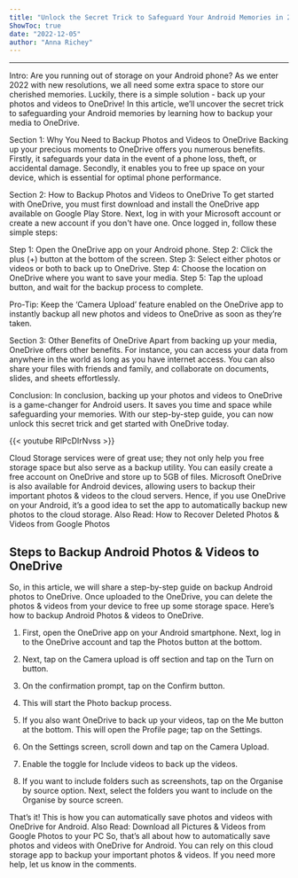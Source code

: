 ```yaml
---
title: "Unlock the Secret Trick to Safeguard Your Android Memories in 2022: Learn How to Backup Photos and Videos to OneDrive Now!"
ShowToc: true 
date: "2022-12-05"
author: "Anna Richey"
---
```

*****
Intro:
Are you running out of storage on your Android phone? As we enter 2022 with new resolutions, we all need some extra space to store our cherished memories. Luckily, there is a simple solution - back up your photos and videos to OneDrive! In this article, we’ll uncover the secret trick to safeguarding your Android memories by learning how to backup your media to OneDrive.

Section 1: Why You Need to Backup Photos and Videos to OneDrive
Backing up your precious moments to OneDrive offers you numerous benefits. Firstly, it safeguards your data in the event of a phone loss, theft, or accidental damage. Secondly, it enables you to free up space on your device, which is essential for optimal phone performance.

Section 2: How to Backup Photos and Videos to OneDrive
To get started with OneDrive, you must first download and install the OneDrive app available on Google Play Store. Next, log in with your Microsoft account or create a new account if you don't have one. Once logged in, follow these simple steps:

Step 1: Open the OneDrive app on your Android phone.
Step 2: Click the plus (+) button at the bottom of the screen.
Step 3: Select either photos or videos or both to back up to OneDrive.
Step 4: Choose the location on OneDrive where you want to save your media.
Step 5: Tap the upload button, and wait for the backup process to complete.

Pro-Tip: Keep the ‘Camera Upload’ feature enabled on the OneDrive app to instantly backup all new photos and videos to OneDrive as soon as they’re taken.

Section 3: Other Benefits of OneDrive
Apart from backing up your media, OneDrive offers other benefits. For instance, you can access your data from anywhere in the world as long as you have internet access. You can also share your files with friends and family, and collaborate on documents, slides, and sheets effortlessly.

Conclusion:
In conclusion, backing up your photos and videos to OneDrive is a game-changer for Android users. It saves you time and space while safeguarding your memories. With our step-by-step guide, you can now unlock this secret trick and get started with OneDrive today.

{{< youtube RlPcDIrNvss >}} 



Cloud Storage services were of great use; they not only help you free storage space but also serve as a backup utility. You can easily create a free account on OneDrive and store up to 5GB of files.
Microsoft OneDrive is also available for Android devices, allowing users to backup their important photos & videos to the cloud servers. Hence, if you use OneDrive on your Android, it’s a good idea to set the app to automatically backup new photos to the cloud storage.
Also Read: How to Recover Deleted Photos & Videos from Google Photos

 
## Steps to Backup Android Photos & Videos to OneDrive


So, in this article, we will share a step-by-step guide on backup Android photos to OneDrive.
Once uploaded to the OneDrive, you can delete the photos & videos from your device to free up some storage space. Here’s how to backup Android Photos & videos to OneDrive.
1. First, open the OneDrive app on your Android smartphone. Next, log in to the OneDrive account and tap the Photos button at the bottom.

2. Next, tap on the Camera upload is off section and tap on the Turn on button.

3. On the confirmation prompt, tap on the Confirm button.

4. This will start the Photo backup process.
5. If you also want OneDrive to back up your videos, tap on the Me button at the bottom. This will open the Profile page; tap on the Settings.

6. On the Settings screen, scroll down and tap on the Camera Upload.

7. Enable the toggle for Include videos to back up the videos.

8. If you want to include folders such as screenshots, tap on the Organise by source option. Next, select the folders you want to include on the Organise by source screen.

That’s it! This is how you can automatically save photos and videos with OneDrive for Android.
Also Read: Download all Pictures & Videos from Google Photos to your PC
So, that’s all about how to automatically save photos and videos with OneDrive for Android. You can rely on this cloud storage app to backup your important photos & videos. If you need more help, let us know in the comments.




